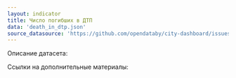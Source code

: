 ```yaml
---
layout: indicator
title: Число погибших в ДТП
data: 'death_in_dtp.json'
source_datasource: 'https://github.com/opendataby/city-dashboard/issues/17'
---
```

Описание датасета:

Ссылки на дополнительные материалы:

